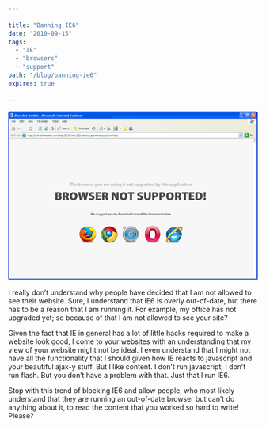 ```yaml
---

title: "Banning IE6"
date: "2010-09-15"
tags:
  - "IE"
  - "browsers"
  - "support"
path: "/blog/banning-ie6"
expires: true

---
```


![IE6 is blocked.](./IE6-blocked.png)

I really don’t understand why people have decided that I am not allowed to see their website. Sure, I understand that IE6 is overly out-of-date, but there has to be a reason that I am running it. For example, my office has not upgraded yet; so because of that I am not allowed to see your site?

Given the fact that IE in general has a lot of little hacks required to make a website look good, I come to your websites with an understanding that my view of your website might not be ideal. I even understand that I might not have all the functionality that I should given how IE reacts to javascript and your beautiful ajax-y stuff. But I like content. I don’t run javascript; I don’t run flash. But you don’t have a problem with that. Just that I run IE6.

Stop with this trend of blocking IE6 and allow people, who most likely understand that they are running an out-of-date browser but can’t do anything about it, to read the content that you worked so hard to write! Please?
